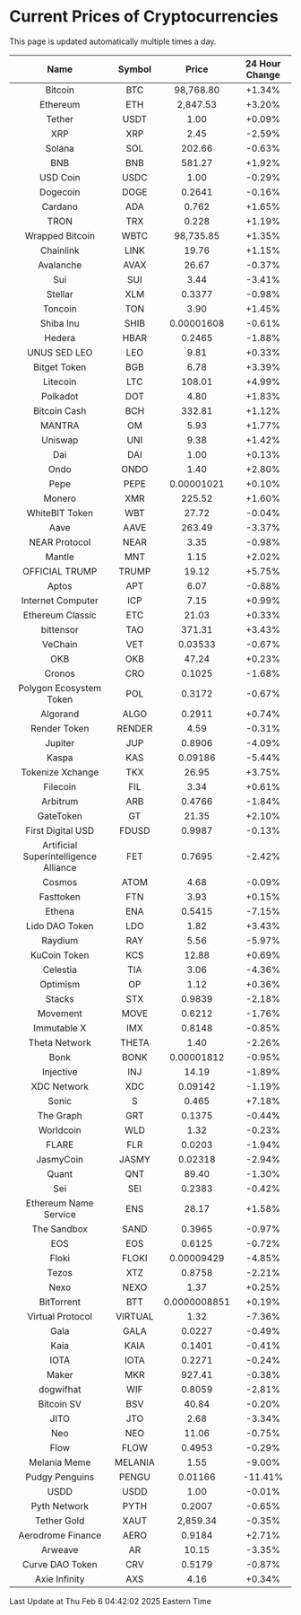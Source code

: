 # Current Prices of Cryptocurrencies
This page is updated automatically multiple times a day.

| Name | Symbol | Price | 24 Hour Change |
| :---: |:---:| :---: | :---: |
| Bitcoin | BTC | 98,768.80 | +1.34% |
| Ethereum | ETH | 2,847.53 | +3.20% |
| Tether | USDT | 1.00 | +0.09% |
| XRP | XRP | 2.45 | -2.59% |
| Solana | SOL | 202.66 | -0.63% |
| BNB | BNB | 581.27 | +1.92% |
| USD Coin | USDC | 1.00 | -0.29% |
| Dogecoin | DOGE | 0.2641 | -0.16% |
| Cardano | ADA | 0.762 | +1.65% |
| TRON | TRX | 0.228 | +1.19% |
| Wrapped Bitcoin | WBTC | 98,735.85 | +1.35% |
| Chainlink | LINK | 19.76 | +1.15% |
| Avalanche | AVAX | 26.67 | -0.37% |
| Sui | SUI | 3.44 | -3.41% |
| Stellar | XLM | 0.3377 | -0.98% |
| Toncoin | TON | 3.90 | +1.45% |
| Shiba Inu | SHIB | 0.00001608 | -0.61% |
| Hedera | HBAR | 0.2465 | -1.88% |
| UNUS SED LEO | LEO | 9.81 | +0.33% |
| Bitget Token | BGB | 6.78 | +3.39% |
| Litecoin | LTC | 108.01 | +4.99% |
| Polkadot | DOT | 4.80 | +1.83% |
| Bitcoin Cash | BCH | 332.81 | +1.12% |
| MANTRA | OM | 5.93 | +1.77% |
| Uniswap | UNI | 9.38 | +1.42% |
| Dai | DAI | 1.00 | +0.13% |
| Ondo | ONDO | 1.40 | +2.80% |
| Pepe | PEPE | 0.00001021 | +0.10% |
| Monero | XMR | 225.52 | +1.60% |
| WhiteBIT Token | WBT | 27.72 | -0.04% |
| Aave | AAVE | 263.49 | -3.37% |
| NEAR Protocol | NEAR | 3.35 | -0.98% |
| Mantle | MNT | 1.15 | +2.02% |
| OFFICIAL TRUMP | TRUMP | 19.12 | +5.75% |
| Aptos | APT | 6.07 | -0.88% |
| Internet Computer | ICP | 7.15 | +0.99% |
| Ethereum Classic | ETC | 21.03 | +0.33% |
| bittensor | TAO | 371.31 | +3.43% |
| VeChain | VET | 0.03533 | -0.67% |
| OKB | OKB | 47.24 | +0.23% |
| Cronos | CRO | 0.1025 | -1.68% |
| Polygon Ecosystem Token | POL | 0.3172 | -0.67% |
| Algorand | ALGO | 0.2911 | +0.74% |
| Render Token | RENDER | 4.59 | -0.31% |
| Jupiter | JUP | 0.8906 | -4.09% |
| Kaspa | KAS | 0.09186 | -5.44% |
| Tokenize Xchange | TKX | 26.95 | +3.75% |
| Filecoin | FIL | 3.34 | +0.61% |
| Arbitrum | ARB | 0.4766 | -1.84% |
| GateToken | GT | 21.35 | +2.10% |
| First Digital USD | FDUSD | 0.9987 | -0.13% |
| Artificial Superintelligence Alliance | FET | 0.7695 | -2.42% |
| Cosmos | ATOM | 4.68 | -0.09% |
| Fasttoken | FTN | 3.93 | +0.15% |
| Ethena | ENA | 0.5415 | -7.15% |
| Lido DAO Token | LDO | 1.82 | +3.43% |
| Raydium | RAY | 5.56 | -5.97% |
| KuCoin Token | KCS | 12.88 | +0.69% |
| Celestia | TIA | 3.06 | -4.36% |
| Optimism | OP | 1.12 | +0.36% |
| Stacks | STX | 0.9839 | -2.18% |
| Movement | MOVE | 0.6212 | -1.76% |
| Immutable X | IMX | 0.8148 | -0.85% |
| Theta Network | THETA | 1.40 | -2.26% |
| Bonk | BONK | 0.00001812 | -0.95% |
| Injective | INJ | 14.19 | -1.89% |
| XDC Network | XDC | 0.09142 | -1.19% |
| Sonic | S | 0.465 | +7.18% |
| The Graph | GRT | 0.1375 | -0.44% |
| Worldcoin | WLD | 1.32 | -0.23% |
| FLARE | FLR | 0.0203 | -1.94% |
| JasmyCoin | JASMY | 0.02318 | -2.94% |
| Quant | QNT | 89.40 | -1.30% |
| Sei | SEI | 0.2383 | -0.42% |
| Ethereum Name Service | ENS | 28.17 | +1.58% |
| The Sandbox | SAND | 0.3965 | -0.97% |
| EOS | EOS | 0.6125 | -0.72% |
| Floki | FLOKI | 0.00009429 | -4.85% |
| Tezos | XTZ | 0.8758 | -2.21% |
| Nexo | NEXO | 1.37 | +0.25% |
| BitTorrent | BTT | 0.0000008851 | +0.19% |
| Virtual Protocol | VIRTUAL | 1.32 | -7.36% |
| Gala | GALA | 0.0227 | -0.49% |
| Kaia | KAIA | 0.1401 | -0.41% |
| IOTA | IOTA | 0.2271 | -0.24% |
| Maker | MKR | 927.41 | -0.38% |
| dogwifhat | WIF | 0.8059 | -2.81% |
| Bitcoin SV | BSV | 40.84 | -0.20% |
| JITO | JTO | 2.68 | -3.34% |
| Neo | NEO | 11.06 | -0.75% |
| Flow | FLOW | 0.4953 | -0.29% |
| Melania Meme | MELANIA | 1.55 | -9.00% |
| Pudgy Penguins | PENGU | 0.01166 | -11.41% |
| USDD | USDD | 1.00 | -0.01% |
| Pyth Network | PYTH | 0.2007 | -0.65% |
| Tether Gold | XAUT | 2,859.34 | -0.35% |
| Aerodrome Finance | AERO | 0.9184 | +2.71% |
| Arweave | AR | 10.15 | -3.35% |
| Curve DAO Token | CRV | 0.5179 | -0.87% |
| Axie Infinity | AXS | 4.16 | +0.34% |

Last Update at Thu Feb  6 04:42:02 2025 Eastern Time